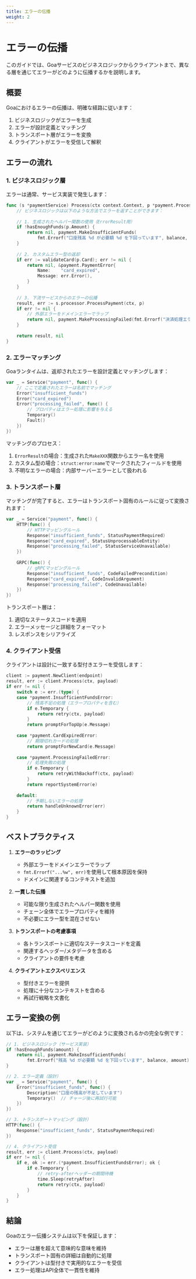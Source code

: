 ```yaml
---
title: エラーの伝播
weight: 2
---
```


# エラーの伝播

このガイドでは、Goaサービスのビジネスロジックからクライアントまで、異なる層を通じてエラーがどのように伝播するかを説明します。

## 概要

Goaにおけるエラーの伝播は、明確な経路に従います：
1. ビジネスロジックがエラーを生成
2. エラーが設計定義とマッチング
3. トランスポート層がエラーを変換
4. クライアントがエラーを受信して解釈

## エラーの流れ

### 1. ビジネスロジック層

エラーは通常、サービス実装で発生します：

```go
func (s *paymentService) Process(ctx context.Context, p *payment.ProcessPayload) (*payment.ProcessResult, error) {
    // ビジネスロジックは以下のような方法でエラーを返すことができます：
    
    // 1. 生成されたヘルパー関数の使用（ErrorResult用）
    if !hasEnoughFunds(p.Amount) {
        return nil, payment.MakeInsufficientFunds(
            fmt.Errorf("口座残高 %d が必要額 %d を下回っています", balance, p.Amount))
    }
    
    // 2. カスタムエラー型の返却
    if err := validateCard(p.Card); err != nil {
        return nil, &payment.PaymentError{
            Name:    "card_expired",
            Message: err.Error(),
        }
    }
    
    // 3. 下流サービスからのエラーの伝播
    result, err := s.processor.ProcessPayment(ctx, p)
    if err != nil {
        // 外部エラーをドメインエラーでラップ
        return nil, payment.MakeProcessingFailed(fmt.Errorf("決済処理エラー: %w", err))
    }
    
    return result, nil
}
```

### 2. エラーマッチング

Goaランタイムは、返却されたエラーを設計定義とマッチングします：

```go
var _ = Service("payment", func() {
    // ここで定義されたエラーは名前でマッチング
    Error("insufficient_funds")
    Error("card_expired")
    Error("processing_failed", func() {
        // プロパティはエラー処理に影響を与える
        Temporary()
        Fault()
    })
})
```

マッチングのプロセス：
1. `ErrorResult`の場合：生成された`MakeXXX`関数からエラー名を使用
2. カスタム型の場合：`struct:error:name`でマークされたフィールドを使用
3. 不明なエラーの場合：内部サーバーエラーとして扱われる

### 3. トランスポート層

マッチングが完了すると、エラーはトランスポート固有のルールに従って変換されます：

```go
var _ = Service("payment", func() {
    HTTP(func() {
        // HTTPマッピングルール
        Response("insufficient_funds", StatusPaymentRequired)
        Response("card_expired", StatusUnprocessableEntity)
        Response("processing_failed", StatusServiceUnavailable)
    })
    
    GRPC(func() {
        // gRPCマッピングルール
        Response("insufficient_funds", CodeFailedPrecondition)
        Response("card_expired", CodeInvalidArgument)
        Response("processing_failed", CodeUnavailable)
    })
})
```

トランスポート層は：
1. 適切なステータスコードを適用
2. エラーメッセージと詳細をフォーマット
3. レスポンスをシリアライズ

### 4. クライアント受信

クライアントは設計に一致する型付きエラーを受信します：

```go
client := payment.NewClient(endpoint)
result, err := client.Process(ctx, payload)
if err != nil {
    switch e := err.(type) {
    case *payment.InsufficientFundsError:
        // 残高不足の処理（エラープロパティを含む）
        if e.Temporary {
            return retry(ctx, payload)
        }
        return promptForTopUp(e.Message)
        
    case *payment.CardExpiredError:
        // 期限切れカードの処理
        return promptForNewCard(e.Message)
        
    case *payment.ProcessingFailedError:
        // 処理失敗の処理
        if e.Temporary {
            return retryWithBackoff(ctx, payload)
        }
        return reportSystemError(e)
        
    default:
        // 予期しないエラーの処理
        return handleUnknownError(err)
    }
}
```

## ベストプラクティス

1. **エラーのラッピング**
   - 外部エラーをドメインエラーでラップ
   - `fmt.Errorf("...%w", err)`を使用して根本原因を保持
   - ドメインに関連するコンテキストを追加

2. **一貫した伝播**
   - 可能な限り生成されたヘルパー関数を使用
   - チェーン全体でエラープロパティを維持
   - 不必要にエラー型を混在させない

3. **トランスポートの考慮事項**
   - 各トランスポートに適切なステータスコードを定義
   - 関連するヘッダー/メタデータを含める
   - クライアントの要件を考慮

4. **クライアントエクスペリエンス**
   - 型付きエラーを提供
   - 処理に十分なコンテキストを含める
   - 再試行戦略を文書化

## エラー変換の例

以下は、システムを通じてエラーがどのように変換されるかの完全な例です：

```go
// 1. ビジネスロジック（サービス実装）
if !hasEnoughFunds(amount) {
    return nil, payment.MakeInsufficientFunds(
        fmt.Errorf("残高 %d が必要額 %d を下回っています", balance, amount))
}

// 2. エラー定義（設計）
var _ = Service("payment", func() {
    Error("insufficient_funds", func() {
        Description("口座の残高が不足しています")
        Temporary()  // チャージ後に再試行可能
    })
})

// 3. トランスポートマッピング（設計）
HTTP(func() {
    Response("insufficient_funds", StatusPaymentRequired)
})

// 4. クライアント受信
result, err := client.Process(ctx, payload)
if err != nil {
    if e, ok := err.(*payment.InsufficientFundsError); ok {
        if e.Temporary {
            // retry-afterヘッダーの期間待機
            time.Sleep(retryAfter)
            return retry(ctx, payload)
        }
    }
}
```

## 結論

Goaのエラー伝播システムは以下を保証します：
- エラーは層を超えて意味的な意味を維持
- トランスポート固有の詳細は自動的に処理
- クライアントは型付きで実用的なエラーを受信
- エラー処理はAPI全体で一貫性を維持 